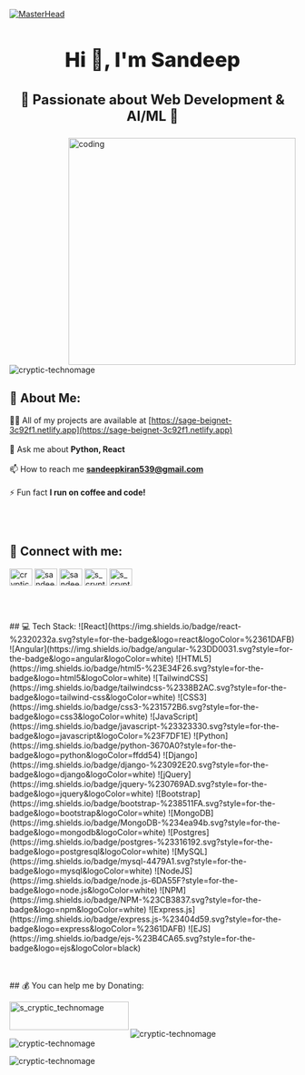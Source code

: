 [![MasterHead](https://camo.githubusercontent.com/a0a9f9e15354c2ce05d7939b2bb024e55fbb9927c540d1e44351e553a5ff2bad/68747470733a2f2f692e6962622e636f2f6246735a44517a2f363837343734373037333361326632663664363137323735363633303330333132643664373432653637363937343638373536323265363936663266353037323635366436393735366432643434363536633639373636353732373932663737363536322e676966)](https://sage-beignet-3c92f1.netlify.app)
<h1 align="center" style="font-size: 36px; font-weight: 800;">Hi 👋, I'm Sandeep</h1>
<h3 align="center" style="font-size: 24px; font-weight: 700;">
  🚀 Passionate about Web Development & AI/ML 🚀
</h3>
<img align="right" alt="coding" width="400" src="https://camo.githubusercontent.com/2366b34bb903c09617990fb5fff4622f3e941349e846ddb7e73df872a9d21233/68747470733a2f2f63646e2e6472696262626c652e636f6d2f75736572732f3733303730332f73637265656e73686f74732f363538313234332f6176656e746f2e676966" >

<p align="left"> <img src="https://komarev.com/ghpvc/?username=cryptic-technomage&label=Profile%20views&color=0e75b6&style=flat" alt="cryptic-technomage" /> </p>

## 💫 About Me:
👨‍💻 All of my projects are available at  [https://sage-beignet-3c92f1.netlify.app](https://sage-beignet-3c92f1.netlify.app)<br><br>
💬 Ask me about  **Python, React**<br><br>
📫 How to reach me  **sandeepkiran539@gmail.com**<br><br>
⚡ Fun fact  **I run on coffee and code!**

<br><br>
## 💬 Connect with me:
<p align="left">
<a href="https://twitter.com/cryptic_techno" target="blank"><img align="center" src="https://raw.githubusercontent.com/rahuldkjain/github-profile-readme-generator/master/src/images/icons/Social/twitter.svg" alt="cryptic_techno" height="30" width="40" /></a>
<a href="https://linkedin.com/in/sandeep s" target="blank"><img align="center" src="https://raw.githubusercontent.com/rahuldkjain/github-profile-readme-generator/master/src/images/icons/Social/linked-in-alt.svg" alt="sandeep s" height="30" width="40" /></a>
<a href="https://fb.com/sandeep s" target="blank"><img align="center" src="https://raw.githubusercontent.com/rahuldkjain/github-profile-readme-generator/master/src/images/icons/Social/facebook.svg" alt="sandeep s" height="30" width="40" /></a>
<a href="https://instagram.com/s_cryptic_technomage" target="blank"><img align="center" src="https://raw.githubusercontent.com/rahuldkjain/github-profile-readme-generator/master/src/images/icons/Social/instagram.svg" alt="s_cryptic_technomage" height="30" width="40" /></a>
<a href="https://www.leetcode.com/s_cryptic_technomage" target="blank"><img align="center" src="https://raw.githubusercontent.com/rahuldkjain/github-profile-readme-generator/master/src/images/icons/Social/leet-code.svg" alt="s_cryptic_technomage" height="30" width="40" /></a>
</p>
<br><br>
<p></p>
## 💻 Tech Stack:
![React](https://img.shields.io/badge/react-%2320232a.svg?style=for-the-badge&logo=react&logoColor=%2361DAFB) ![Angular](https://img.shields.io/badge/angular-%23DD0031.svg?style=for-the-badge&logo=angular&logoColor=white) ![HTML5](https://img.shields.io/badge/html5-%23E34F26.svg?style=for-the-badge&logo=html5&logoColor=white) ![TailwindCSS](https://img.shields.io/badge/tailwindcss-%2338B2AC.svg?style=for-the-badge&logo=tailwind-css&logoColor=white) ![CSS3](https://img.shields.io/badge/css3-%231572B6.svg?style=for-the-badge&logo=css3&logoColor=white) ![JavaScript](https://img.shields.io/badge/javascript-%23323330.svg?style=for-the-badge&logo=javascript&logoColor=%23F7DF1E) ![Python](https://img.shields.io/badge/python-3670A0?style=for-the-badge&logo=python&logoColor=ffdd54) ![Django](https://img.shields.io/badge/django-%23092E20.svg?style=for-the-badge&logo=django&logoColor=white) ![jQuery](https://img.shields.io/badge/jquery-%230769AD.svg?style=for-the-badge&logo=jquery&logoColor=white) ![Bootstrap](https://img.shields.io/badge/bootstrap-%238511FA.svg?style=for-the-badge&logo=bootstrap&logoColor=white) ![MongoDB](https://img.shields.io/badge/MongoDB-%234ea94b.svg?style=for-the-badge&logo=mongodb&logoColor=white) ![Postgres](https://img.shields.io/badge/postgres-%23316192.svg?style=for-the-badge&logo=postgresql&logoColor=white) ![MySQL](https://img.shields.io/badge/mysql-4479A1.svg?style=for-the-badge&logo=mysql&logoColor=white) ![NodeJS](https://img.shields.io/badge/node.js-6DA55F?style=for-the-badge&logo=node.js&logoColor=white) ![NPM](https://img.shields.io/badge/NPM-%23CB3837.svg?style=for-the-badge&logo=npm&logoColor=white) ![Express.js](https://img.shields.io/badge/express.js-%23404d59.svg?style=for-the-badge&logo=express&logoColor=%2361DAFB) ![EJS](https://img.shields.io/badge/ejs-%23B4CA65.svg?style=for-the-badge&logo=ejs&logoColor=black)

<p></p>
<br><br>
## 💰 You can help me by Donating:
<p><a href="https://www.buymeacoffee.com/s_cryptic_technomage"> <img align="left" src="https://cdn.buymeacoffee.com/buttons/v2/default-yellow.png" height="50" width="210" alt="s_cryptic_technomage" /></a></p><br><br>

<p><img align="left" src="https://github-readme-stats.vercel.app/api/top-langs?username=cryptic-technomage&show_icons=true&locale=en&layout=compact" alt="cryptic-technomage" /></p>

<p>&nbsp;<img align="center" src="https://github-readme-stats.vercel.app/api?username=cryptic-technomage&show_icons=true&locale=en" alt="cryptic-technomage" /></p>

<p><img align="center" src="https://github-readme-streak-stats.herokuapp.com/?user=cryptic-technomage&" alt="cryptic-technomage" /></p>
